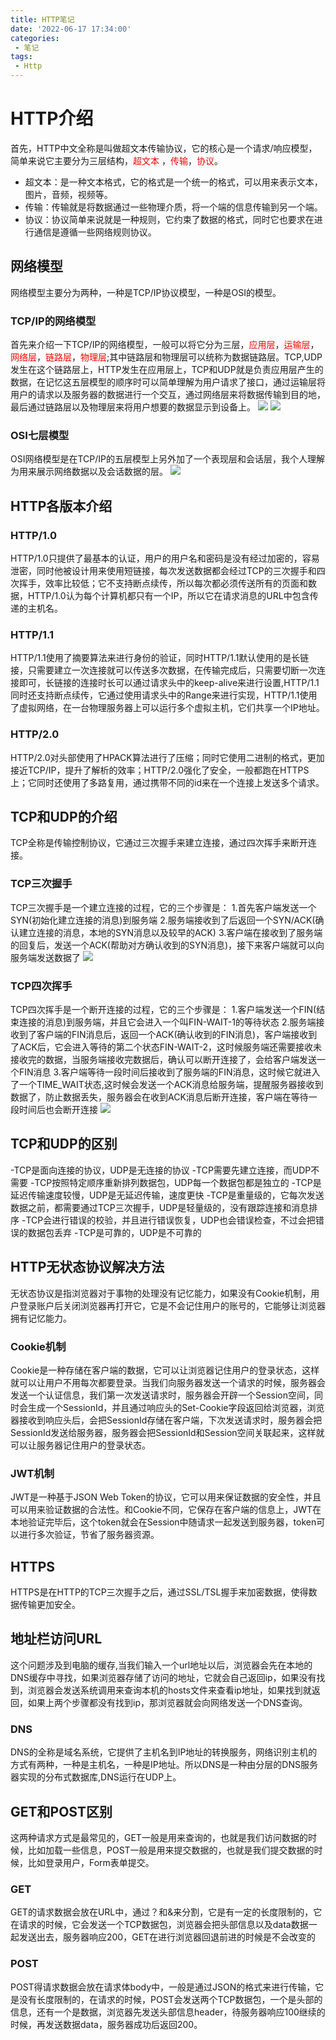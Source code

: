 ```yaml
---
title: HTTP笔记
date: '2022-06-17 17:34:00'
categories:
 - 笔记
tags:
 - Http
---
```


# HTTP介绍
  首先，HTTP中文全称是叫做超文本传输协议，它的核心是一个请求/响应模型，简单来说它主要分为三层结构，<font color="red">超文本
  </font>，<font color="red">传输</font>，<font color="red">协议</font>。
  - 超文本：是一种文本格式，它的格式是一个统一的格式，可以用来表示文本，图片，音频，视频等。
  - 传输：传输就是将数据通过一些物理介质，将一个端的信息传输到另一个端。
  - 协议：协议简单来说就是一种规则，它约束了数据的格式，同时它也要求在进行通信是遵循一些网络规则协议。

## 网络模型
网络模型主要分为两种，一种是TCP/IP协议模型，一种是OSI的模型。

### TCP/IP的网络模型
首先来介绍一下TCP/IP的网络模型，一般可以将它分为三层，<font color="red">应用层</font>，<font color="red">运输层</font>，<font color="red">网络层</font>，<font color="red">链路层</font>，<font color="red">物理层</font>;其中链路层和物理层可以统称为数据链路层。TCP,UDP发生在这个链路层上，HTTP发生在应用层上，TCP和UDP就是负责应用层产生的数据，在记忆这五层模型的顺序时可以简单理解为用户请求了接口，通过运输层将用户的请求以及服务器的数据进行一个交互，通过网络层来将数据传输到目的地，最后通过链路层以及物理层来将用户想要的数据显示到设备上。
![](https://pic4.zhimg.com/80/v2-a0eeeef2d69e44e1434c01f341660a0f_720w.jpg)
![](https://pic3.zhimg.com/80/v2-f3b2c4e97bb49eecd92d6946cc98bba6_720w.jpg)

### OSI七层模型
OSI网络模型是在TCP/IP的五层模型上另外加了一个表现层和会话层，我个人理解为用来展示网络数据以及会话数据的层。
![](https://pic2.zhimg.com/80/v2-c7258ae8be7f1b3fcad3ec1897cc988d_720w.jpg)

## HTTP各版本介绍
### HTTP/1.0
HTTP/1.0只提供了最基本的认证，用户的用户名和密码是没有经过加密的，容易泄密，同时他被设计用来使用短链接，每次发送数据都会经过TCP的三次握手和四次挥手，效率比较低；它不支持断点续传，所以每次都必须传送所有的页面和数据，HTTP/1.0认为每个计算机都只有一个IP，所以它在请求消息的URL中包含传递的主机名。
### HTTP/1.1
HTTP/1.1使用了摘要算法来进行身份的验证，同时HTTP/1.1默认使用的是长链接，只需要建立一次连接就可以传送多次数据，在传输完成后，只需要切断一次连接即可，长链接的连接时长可以通过请求头中的keep-alive来进行设置,HTTP/1.1同时还支持断点续传，它通过使用请求头中的Range来进行实现，HTTP/1.1使用了虚拟网络，在一台物理服务器上可以运行多个虚拟主机，它们共享一个IP地址。
### HTTP/2.0
HTTP/2.0对头部使用了HPACK算法进行了压缩；同时它使用二进制的格式，更加接近TCP/IP，提升了解析的效率；HTTP/2.0强化了安全，一般都跑在HTTPS上；它同时还使用了多路复用，通过携带不同的id来在一个连接上发送多个请求。

## TCP和UDP的介绍
TCP全称是传输控制协议，它通过三次握手来建立连接，通过四次挥手来断开连接。
### TCP三次握手
TCP三次握手是一个建立连接的过程，它的三个步骤是：
1.首先客户端发送一个SYN(初始化建立连接的消息)到服务端
2.服务端接收到了后返回一个SYN/ACK(确认建立连接的消息，本地的SYN消息以及较早的ACK)
3.客户端在接收到了服务端的回复后，发送一个ACK(帮助对方确认收到的SYN消息)，接下来客户端就可以向服务端发送数据了
![](https://pic4.zhimg.com/v2-96858222f549bb65b122e4ea9481983f_r.jpg)
### TCP四次挥手
TCP四次挥手是一个断开连接的过程，它的三个步骤是：
1.客户端发送一个FIN(结束连接的消息)到服务端，并且它会进入一个叫FIN-WAIT-1的等待状态
2.服务端接收到了客户端的FIN消息后，返回一个ACK(确认收到的FIN消息)，客户端接收到了ACK后，它会进入等待的第二个状态FIN-WAIT-2，这时候服务端还需要接收未接收完的数据，当服务端接收完数据后，确认可以断开连接了，会给客户端发送一个FIN消息
3.客户端等待一段时间后接收到了服务端的FIN消息，这时候它就进入了一个TIME_WAIT状态,这时候会发送一个ACK消息给服务端，提醒服务器接收到数据了，防止数据丢失，服务器会在收到ACK消息后断开连接，客户端在等待一段时间后也会断开连接
![](https://pic3.zhimg.com/v2-16f1d27692320d9f60ba43aa4108e8ca_r.jpg)

## TCP和UDP的区别
-TCP是面向连接的协议，UDP是无连接的协议
-TCP需要先建立连接，而UDP不需要
-TCP按照特定顺序重新排列数据包，UDP每一个数据包都是独立的
-TCP是延迟传输速度较慢，UDP是无延迟传输，速度更快
-TCP是重量级的，它每次发送数据之前，都需要通过TCP三次握手，UDP是轻量级的，没有跟踪连接和消息排序
-TCP会进行错误的校验，并且进行错误恢复，UDP也会错误检查，不过会把错误的数据包丢弃
-TCP是可靠的，UDP是不可靠的

## HTTP无状态协议解决方法
无状态协议是指浏览器对于事物的处理没有记忆能力，如果没有Cookie机制，用户登录账户后关闭浏览器再打开它，它是不会记住用户的账号的，它能够让浏览器拥有记忆能力。
### Cookie机制
Cookie是一种存储在客户端的数据，它可以让浏览器记住用户的登录状态，这样就可以让用户不用每次都要登录。当我们向服务器发送一个请求的时候，服务器会发送一个认证信息，我们第一次发送请求时，服务器会开辟一个Session空间，同时会生成一个SessionId，并且通过响应头的Set-Cookie字段返回给浏览器，浏览器接收到响应头后，会把SessionId存储在客户端，下次发送请求时，服务器会把SessionId发送给服务器，服务器会把SessionId和Session空间关联起来，这样就可以让服务器记住用户的登录状态。
### JWT机制
JWT是一种基于JSON Web Token的协议，它可以用来保证数据的安全性，并且可以用来验证数据的合法性。和Cookie不同，它保存在客户端的信息上，JWT在本地验证完毕后，这个token就会在Session中随请求一起发送到服务器，token可以进行多次验证，节省了服务器资源。

## HTTPS
HTTPS是在HTTP的TCP三次握手之后，通过SSL/TSL握手来加密数据，使得数据传输更加安全。

## 地址栏访问URL
这个问题涉及到电脑的缓存,当我们输入一个url地址以后，浏览器会先在本地的DNS缓存中寻找，如果浏览器存储了访问的地址，它就会自己返回ip，如果没有找到，浏览器会发送系统调用来查询本机的hosts文件来查看ip地址，如果找到就返回，如果上两个步骤都没有找到ip，那浏览器就会向网络发送一个DNS查询。
### DNS
DNS的全称是域名系统，它提供了主机名到IP地址的转换服务，网络识别主机的方式有两种，一种是主机名，一种是IP地址。所以DNS是一种由分层的DNS服务器实现的分布式数据库,DNS运行在UDP上。
## GET和POST区别
这两种请求方式是最常见的，GET一般是用来查询的，也就是我们访问数据的时候，比如加载一些信息，POST一般是用来提交数据的，也就是我们提交数据的时候，比如登录用户，Form表单提交。
### GET
GET的请求数据会放在URL中，通过？和&来分割，它是有一定的长度限制的，它在请求的时候，它会发送一个TCP数据包，浏览器会把头部信息以及data数据一起发送出去，服务器响应200，GET在进行浏览器回退前进的时候是不会改变的
### POST
POST得请求数据会放在请求体body中，一般是通过JSON的格式来进行传输，它是没有长度限制的，在请求的时候，POST会发送两个TCP数据包，一个是头部的信息，还有一个是数据，浏览器先发送头部信息header，待服务器响应100继续的时候，再发送数据data，服务器成功后返回200。